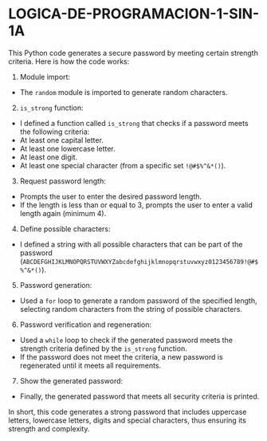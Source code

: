 # LOGICA-DE-PROGRAMACION-1-SIN-1A

This Python code generates a secure password by meeting certain strength criteria. Here is how the code works:

1. Module import:
 - The `random` module is imported to generate random characters.

2. `is_strong` function:
 - I defined a function called `is_strong` that checks if a password meets the following criteria:
 - At least one capital letter.
 - At least one lowercase letter.
 - At least one digit.
 - At least one special character (from a specific set `!@#$%^&*()`).

3. Request password length:
 - Prompts the user to enter the desired password length.
 - If the length is less than or equal to 3, prompts the user to enter a valid length again (minimum 4).

4. Define possible characters:
 - I defined a string with all possible characters that can be part of the password (`ABCDEFGHIJKLMNOPQRSTUVWXYZabcdefghijklmnopqrstuvwxyz0123456789!@#$%^&*()`).

5. Password generation:
 - Used a `for` loop to generate a random password of the specified length, selecting random characters from the string of possible characters.

6. Password verification and regeneration:
 - Used a `while` loop to check if the generated password meets the strength criteria defined by the `is_strong` function.
 - If the password does not meet the criteria, a new password is regenerated until it meets all requirements.

7. Show the generated password:
 - Finally, the generated password that meets all security criteria is printed.

In short, this code generates a strong password that includes uppercase letters, lowercase letters, digits and special characters, thus ensuring its strength and complexity.
